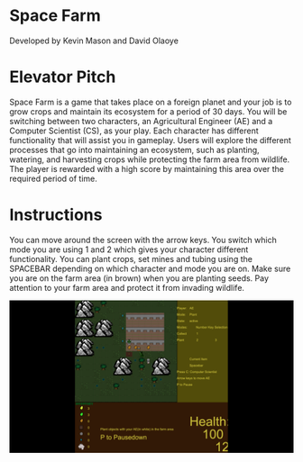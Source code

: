 # Space Farm 

Developed by Kevin Mason and David Olaoye 

# Elevator Pitch 
Space Farm is a game that takes place on a foreign planet and your job is to grow crops and maintain its ecosystem for a period of 30 days. You will be switching between two characters, an Agricultural Engineer (AE) and a Computer Scientist (CS), as your play. Each character has different functionality that will assist you in gameplay. Users will explore the different processes that go into maintaining an ecosystem, such as planting, watering, and harvesting crops while protecting the farm area from wildlife. The player is rewarded with a high score by maintaining this area over the required period of time. 

# Instructions 
You can move around the screen with the arrow keys.
You switch which mode you are using 1 and 2 which gives your character different functionality. 
You can plant crops, set mines and tubing using the SPACEBAR depending on which character and mode you are on. 
Make sure you are on the farm area (in brown) when you are planting seeds.
Pay attention to your farm area and protect it from invading wildlife.

![Screenshot of Game](https://github.com/UD-CISC374/educational-game-project-team-11-david-and-kevin/blob/master/src/assets/screenshots/large.png)
